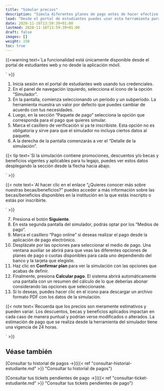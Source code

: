 ```yaml
---
title: "Simular precios"
description: "Simula diferentes planes de pago antes de hacer efectivo el pago de tus aranceles por vía electrónica o presencial."
lead: "Desde el portal de estudiantes puedes usar esta herramienta para simular y evaluar diferentes opciones antes de realizar el pago de tus aranceles. Además, puedes ver cómo se aplican las promociones comerciales, descuentos, becas o beneficios que tengas asociados a tu legajo académico."
date: 2020-11-16T13:59:39+01:00
lastmod: 2020-11-16T13:59:39+01:00
draft: false
images: []
weight: 150
toc: true
---
```


{{<warning text=`La funcionalidad está únicamente disponible desde el portal de estudiantes web y no desde la aplicación móvil.

` >}}
<br>

1. Inicia sesión en el portal de estudiantes web usando tus credenciales.
1. En el panel de navegación izquierdo, selecciona el icono de la opción “Simulador”.
1. En la pantalla, comienza seleccionando un período y un subperíodo. La herramienta muestra un valor por defecto que puedes cambiar de acuerdo con tus necesidades.
1. Luego, en la sección “Paquete de pago” selecciona la opción que corresponda para el pago que quieres simular. 
1. Marca el casillero de verificación si ya te inscribiste. Esta opción no es obligatoria y sirve para que el simulador no incluya ciertos datos al paquete. 
1. A la derecha de la pantalla comenzarás a ver el “Detalle de la simulación”. 

{{< tip text=`Si la simulación contiene promociones, descuentos y/o becas y beneficios vigentes y aplicables para tu legajo, puedes ver estos datos desplegando la sección desde la flecha hacia abajo.

` >}}
<br>

{{< note text=`Al hacer clic en el enlace “¿Quieres conocer más sobre nuestras becas/beneficios?” puedes acceder a más información sobre las becas/beneficios disponibles en la institución en la que estás inscripto o estás por inscribirte.

` >}}
<br>

7. Presiona el botón **Siguiente**.
8. En esta segunda pantalla del simulador, podrás optar por los “Medios de pago”.
9. Marca el casillero “Pago online” si deseas realizar el pago desde la aplicación de pago electrónico.
10. Desplázate por las opciones para seleccionar el medio de pago.  Una ventana auxiliar se abrirá para que veas las diferentes opciones de planes de pago o cuotas disponibles para cada uno dependiendo del banco y la tarjeta que elegiste. 
11. Haz clic en **Confirmar plan** para ver la simulación con las opciones que acabas de definir. 
12. Finalmente, presiona **Calcular pago**. El sistema abrirá automáticamente una pantalla con un resumen del cálculo de lo que deberías abonar considerando las opciones que seleccionaste. 
13. Si lo deseas, puedes hacer clic en el icono para descargar un archivo formato PDF con los datos de la simulación.

{{< note text=`Recuerda que los precios son meramente estimativos y pueden variar. Los descuentos, becas y beneficios aplicados impactan en cada caso de manera puntual y podrían verse modificados o alterados. La estimación de pago que se realiza desde la herramienta del simulador tiene una vigencia de 24 horas.

` >}}
<br>

## Véase también

[Consultar tu historial de pagos →]({{< ref "consultar-historial-estudiante.md" >}} "Consultar tu historial de pagos")
<br>

[Consultar tus tickets pendientes de pago →]({{< ref "consultar-ticket-estudiante.md" >}} "Consultar tus tickets pendientes de pago")
<br>
